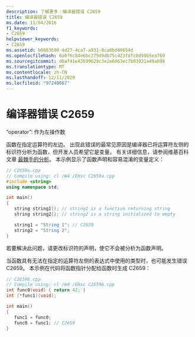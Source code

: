 ```yaml
---
description: 了解更多：编译器错误 C2659
title: 编译器错误 C2659
ms.date: 11/04/2016
f1_keywords:
- C2659
helpviewer_keywords:
- C2659
ms.assetid: b0883600-4d27-4ca7-a931-8ca6bd48654d
ms.openlocfilehash: 6a0f6c84e6bc279d9db75c423fdfc0d99b5ea769
ms.sourcegitcommit: d6af41e42699628c3e2e6063ec7b03931a49a098
ms.translationtype: MT
ms.contentlocale: zh-CN
ms.lasthandoff: 12/11/2020
ms.locfileid: "97249667"
---
```

# <a name="compiler-error-c2659"></a>编译器错误 C2659

“operator”: 作为左操作数

函数在指定运算符的左边。 出现此错误的最常见原因是编译器已将运算符左侧的标识符分析为函数，但开发人员希望它是变量。 有关详细信息，请参阅维基百科文章 [最棘手的分析](https://en.wikipedia.org/wiki/Most_vexing_parse)。 本示例显示了函数声明和容易混淆的变量定义：

```cpp
// C2659a.cpp
// Compile using: cl /W4 /EHsc C2659a.cpp
#include <string>
using namespace std;

int main()
{
   string string1(); // string1 is a function returning string
   string string2{}; // string2 is a string initialized to empty

   string1 = "String 1"; // C2659
   string2 = "String 2";
}
```

若要解决此问题，请更改标识符的声明，使它不会被分析为函数声明。

当函数具有无法在指定的运算符左侧的表达式中使用的类型时，也可能发生错误 C2659。 本示例在代码将函数指针分配给函数时生成 C2659：

```cpp
// C2659b.cpp
// Compile using: cl /W4 /EHsc C2659b.cpp
int func0(void) { return 42; }
int (*func1)(void);

int main()
{
   func1 = func0;
   func0 = func1; // C2659
}
```
